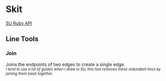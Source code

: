 # Skit
[SU Ruby API](https://ruby.sketchup.com/)

## Line Tools
### Join
Joins the endpoints of two edges to create a single edge. \
<sub>*I tend to use a lot of guides when I draw in SU, this tool removes these redundant lines by joining them back together.*</sub>
